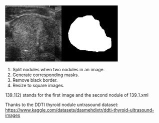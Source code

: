<img src="cropped/122_2(1).png" width="180" height="180"><img src="mask/122_2(1).gif" width="180" height="180">

1. Split nodules when two nodules in an image.
2. Generate corresponding masks.
3. Remove black border.
4. Resize to square images.

139_1(2) stands for the first image and the second nodule of 139_1.xml

Thanks to the DDTI thyroid nodule untrasound dataset: https://www.kaggle.com/datasets/dasmehdixtr/ddti-thyroid-ultrasound-images

